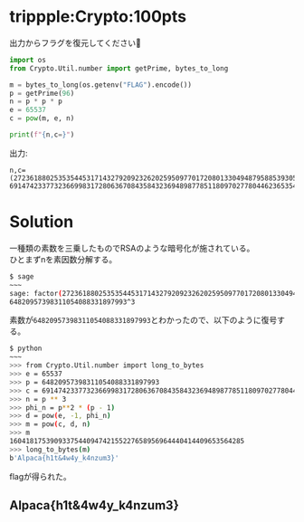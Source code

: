 # trippple:Crypto:100pts
出力からフラグを復元してください🐍  
```python
import os
from Crypto.Util.number import getPrime, bytes_to_long

m = bytes_to_long(os.getenv("FLAG").encode())
p = getPrime(96)
n = p * p * p
e = 65537
c = pow(m, e, n)

print(f"{n,c=}")
```
出力:  
```
n,c=(272361880253535445317143279209232620259509770172080133049487958853930525983846305005657, 69147423377323669983172806367084358432369489877851180970277804462365354019444586165184)
```

# Solution
一種類の素数を三乗したものでRSAのような暗号化が施されている。  
ひとまずnを素因数分解する。  
```bash
$ sage
~~~
sage: factor(272361880253535445317143279209232620259509770172080133049487958853930525983846305005657)
64820957398311054088331897993^3
```
素数が`64820957398311054088331897993`とわかったので、以下のように復号する。  
```bash
$ python
~~~
>>> from Crypto.Util.number import long_to_bytes
>>> e = 65537
>>> p = 64820957398311054088331897993
>>> c = 69147423377323669983172806367084358432369489877851180970277804462365354019444586165184
>>> n = p ** 3
>>> phi_n = p**2 * (p - 1)
>>> d = pow(e, -1, phi_n)
>>> m = pow(c, d, n)
>>> m
1604181753909337544094742155227658956964440414409653564285
>>> long_to_bytes(m)
b'Alpaca{h1t&4w4y_k4nzum3}'
```
flagが得られた。  

## Alpaca{h1t&4w4y_k4nzum3}
